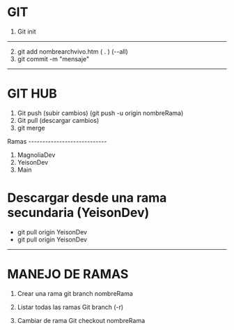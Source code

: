 
# GIT 
1. Git init

----------------------------------------------
2. git add nombrearchvivo.htm ( . )  (--all)
3. git commit -m "mensaje" 
----------------------------------------------

# GIT HUB 
1. Git push (subir cambios) (git push -u origin nombreRama)
2. Git pull (descargar cambios)
3. git merge 


Ramas ----------------------------
1. MagnoliaDev
2. YeisonDev
3. Main


# Descargar desde una rama secundaria (YeisonDev)
- git pull origin YeisonDev
- git pull origin YeisonDev
--------------------------------------------

# MANEJO DE RAMAS
1. Crear una rama 
   git branch nombreRama

2. Listar todas las ramas 
   Git branch (-r)

3. Cambiar de rama 
   Git checkout nombreRama 
